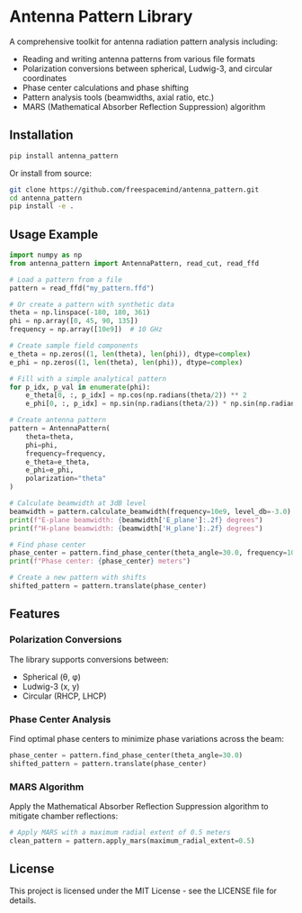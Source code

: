 # Antenna Pattern Library

A comprehensive toolkit for antenna radiation pattern analysis including:

- Reading and writing antenna patterns from various file formats
- Polarization conversions between spherical, Ludwig-3, and circular coordinates
- Phase center calculations and phase shifting
- Pattern analysis tools (beamwidths, axial ratio, etc.)
- MARS (Mathematical Absorber Reflection Suppression) algorithm

## Installation

```bash
pip install antenna_pattern
```

Or install from source:

```bash
git clone https://github.com/freespacemind/antenna_pattern.git
cd antenna_pattern
pip install -e .
```

## Usage Example

```python
import numpy as np
from antenna_pattern import AntennaPattern, read_cut, read_ffd

# Load a pattern from a file
pattern = read_ffd("my_pattern.ffd")

# Or create a pattern with synthetic data
theta = np.linspace(-180, 180, 361)
phi = np.array([0, 45, 90, 135])
frequency = np.array([10e9])  # 10 GHz

# Create sample field components
e_theta = np.zeros((1, len(theta), len(phi)), dtype=complex)
e_phi = np.zeros((1, len(theta), len(phi)), dtype=complex)

# Fill with a simple analytical pattern
for p_idx, p_val in enumerate(phi):
    e_theta[0, :, p_idx] = np.cos(np.radians(theta/2)) ** 2
    e_phi[0, :, p_idx] = np.sin(np.radians(theta/2)) * np.sin(np.radians(p_val))

# Create antenna pattern
pattern = AntennaPattern(
    theta=theta,
    phi=phi,
    frequency=frequency,
    e_theta=e_theta,
    e_phi=e_phi,
    polarization="theta"
)

# Calculate beamwidth at 3dB level
beamwidth = pattern.calculate_beamwidth(frequency=10e9, level_db=-3.0)
print(f"E-plane beamwidth: {beamwidth['E_plane']:.2f} degrees")
print(f"H-plane beamwidth: {beamwidth['H_plane']:.2f} degrees")

# Find phase center
phase_center = pattern.find_phase_center(theta_angle=30.0, frequency=10e9)
print(f"Phase center: {phase_center} meters")

# Create a new pattern with shifts
shifted_pattern = pattern.translate(phase_center)
```

## Features

### Polarization Conversions

The library supports conversions between:
- Spherical (θ, φ)
- Ludwig-3 (x, y)
- Circular (RHCP, LHCP)

### Phase Center Analysis

Find optimal phase centers to minimize phase variations across the beam:

```python
phase_center = pattern.find_phase_center(theta_angle=30.0)
shifted_pattern = pattern.translate(phase_center)
```

### MARS Algorithm

Apply the Mathematical Absorber Reflection Suppression algorithm to mitigate chamber reflections:

```python
# Apply MARS with a maximum radial extent of 0.5 meters
clean_pattern = pattern.apply_mars(maximum_radial_extent=0.5)
```

## License

This project is licensed under the MIT License - see the LICENSE file for details.